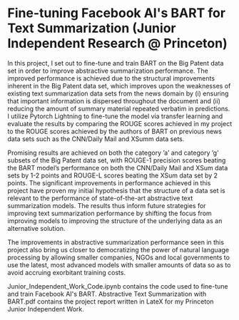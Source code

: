 # Fine-tuning Facebook AI's BART for Text Summarization (Junior Independent Research @ Princeton)

In this project, I set out to fine-tune and train BART on the Big Patent data set in order to improve abstractive summarization performance. The improved performance is achieved due to the structural improvements inherent in the Big Patent data set, which improves upon the weaknesses of existing text summarization data sets from the news domain by (i) ensuring that important information is dispersed throughout the document and (ii) reducing the amount of summary material repeated verbatim in predictions. I utilize Pytorch Lightning to fine-tune the model via transfer learning and evaluate the results by comparing the ROUGE scores achieved in my project to the ROUGE scores achieved by the authors of BART on previous news data sets such as the CNN/Daily Mail and XSumm data sets.

Promising results are achieved on both the category ’a’ and category ’g’ subsets of the Big Patent data set, with ROUGE-1 precision scores beating the BART model’s performance on both the CNN/Daily Mail and XSum data sets by 1-2 points and ROUGE-L scores beating the XSum data set by 2 points. The significant improvements in performance achieved in this project have proven my initial hypothesis that the structure of a data set is relevant to the performance of state-of-the-art abstractive text summarization models. The results thus inform future strategies for improving text summarization performance by shifting the focus from improving models to improving the structure of the underlying data as an alternative solution.

The improvements in abstractive summarization performance seen in this project also bring us closer to democratizing the power of natural language processing by allowing smaller companies, NGOs and local governments to use the latest, most advanced models with smaller amounts of data so as to avoid accruing exorbitant training costs.

Junior_Independent_Work_Code.ipynb contains the code used to fine-tune and train Facebook AI's BART.
Abstractive Text Summarization with BART.pdf contains the project report written in LateX for my Princeton Junior Independent Work. 
